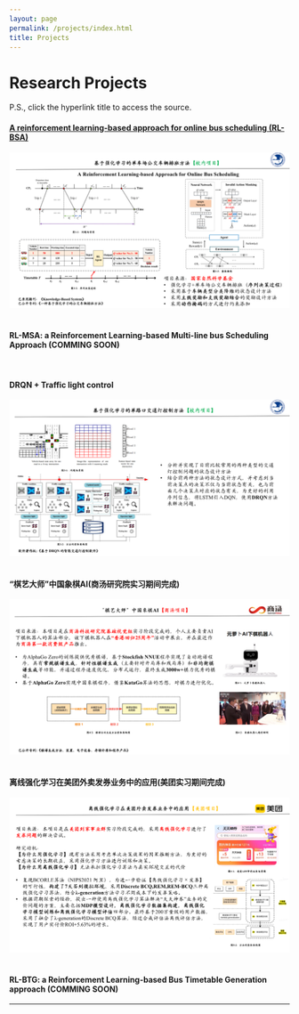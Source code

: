 ```yaml
---
layout: page
permalink: /projects/index.html
title: Projects
---
```

 
# Research Projects

P.S., click the hyperlink title to access the source.<br>

#### [A reinforcement learning-based approach for online bus scheduling (RL-BSA)](mypaper/j1.pdf)

<center>
<img src="/images/j1.jpg">
</center>
<br>

#### RL-MSA: a Reinforcement Learning-based Multi-line bus Scheduling Approach (COMMING SOON)

<br>

#### DRQN + Traffic light control

<center>
<img src="/images/r1.jpg">
</center>

<br>

#### “棋艺大师”中国象棋AI(商汤研究院实习期间完成)

<center>
<img src="/images/s1.jpg">
</center>
<br>

#### 离线强化学习在美团外卖发券业务中的应用(美团实习期间完成)

<center>
<img src="/images/s2.jpg">
</center>
<br>

#### RL-BTG: a Reinforcement Learning-based Bus Timetable Generation approach (COMMING SOON)
---
